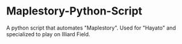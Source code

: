 # Maplestory-Python-Script
A python script that automates "Maplestory".  Used for "Hayato" and specialized to play on Illiard Field. 
